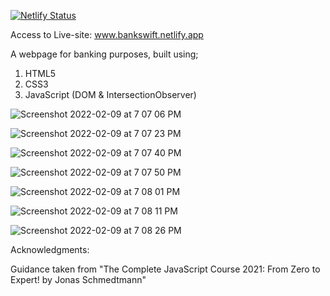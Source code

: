 [![Netlify Status](https://api.netlify.com/api/v1/badges/5fa838d6-faae-42ef-83cb-2f716a7bda86/deploy-status)](https://app.netlify.com/sites/bankswift/deploys)

Access to Live-site: www.bankswift.netlify.app


A webpage for banking purposes, built using;

1. HTML5
2. CSS3
3. JavaScript (DOM & IntersectionObserver)

![Screenshot 2022-02-09 at 7 07 06 PM](https://user-images.githubusercontent.com/93599142/153311965-c1a2492d-8148-4b85-a2ea-7009435a3b63.png)

![Screenshot 2022-02-09 at 7 07 23 PM](https://user-images.githubusercontent.com/93599142/153312018-5671675a-1072-4663-8bc7-04df88359133.png)

![Screenshot 2022-02-09 at 7 07 40 PM](https://user-images.githubusercontent.com/93599142/153312029-2740054c-fb24-4dd6-99d7-764adb478e5f.png)

![Screenshot 2022-02-09 at 7 07 50 PM](https://user-images.githubusercontent.com/93599142/153312039-0b817fc7-79ec-4451-8d1e-d4b7928938e2.png)

![Screenshot 2022-02-09 at 7 08 01 PM](https://user-images.githubusercontent.com/93599142/153312049-5ced0908-c6f9-4011-aa29-6212f6aa31ee.png)

![Screenshot 2022-02-09 at 7 08 11 PM](https://user-images.githubusercontent.com/93599142/153312068-0796c083-0f24-4dd2-992a-8a8f9a72c981.png)

![Screenshot 2022-02-09 at 7 08 26 PM](https://user-images.githubusercontent.com/93599142/153312081-4cf0a2fa-1d75-476e-a221-8c9cd3cab548.png)


Acknowledgments:

Guidance taken from "The Complete JavaScript Course 2021: From Zero to Expert! by Jonas Schmedtmann"
